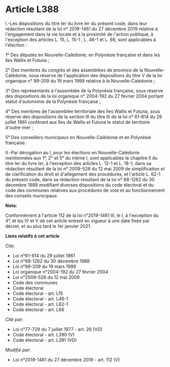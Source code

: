 # Article L388

I.-Les dispositions du titre Ier du livre Ier du présent code, dans leur rédaction résultant de la loi n° 2019-1461 du 27
décembre 2019 relative à l'engagement dans la vie locale et à la proximité de l'action publique, à l'exception des articles
L. 15, L. 15-1 , L. 46-1 et L. 66, sont applicables à l'élection :

1° Des députés en Nouvelle-Calédonie, en Polynésie française et dans les îles Wallis et Futuna ;

2° Des membres du congrès et des assemblées de province de la Nouvelle-Calédonie, sous réserve de l'application des
dispositions du titre V de la loi organique n° 99-209 du 19 mars 1999 relative à la Nouvelle-Calédonie ;

3° Des représentants à l'assemblée de la Polynésie française, sous réserve des dispositions de la loi organique n° 2004-192
du 27 février 2004 portant statut d'autonomie de la Polynésie française ;

4° Des membres de l'assemblée territoriale des îles Wallis et Futuna, sous réserve des dispositions de la section III du
titre III de la loi n° 61-814 du 29 juillet 1961 conférant aux îles de Wallis et Futuna le statut de territoire d'outre-mer ;

5° Des conseillers municipaux en Nouvelle-Calédonie et en Polynésie française.

II.-Par dérogation au I, pour les élections en Nouvelle-Calédonie mentionnées aux 1°, 2° et 5° du même I, sont applicables le
chapitre II du titre Ier du livre Ier, à l'exception des articles L. 12-1 et L. 18-1, dans sa rédaction résultant de la loi
n° 2009-526 du 12 mai 2009 de simplification et de clarification du droit et d'allègement des procédures, et l'article L.
62-1 du présent code, dans sa rédaction résultant de la loi n° 88-1262 du 30 décembre 1988 modifiant diverses dispositions du
code électoral  et du  code des communes  relatives aux procédures de vote et au fonctionnement des conseils municipaux.

**Nota:**

Conformément à l'article 112 de la loi n°2019-1461 III, le I, à l'exception du 4°, et les IV et V de cet article entrent en
vigueur à une date fixée par décret, et au plus tard le 1er janvier 2021.

**Liens relatifs à cet article**

_Cite_:

  - Loi n°61-814 du 29 juillet 1961
  - Loi n°88-1262 du 30 décembre 1988
  - Loi n°99-209 du 19 mars 1999
  - Loi organique n°2004-192 du 27 février 2004
  - Loi n°2009-526 du 12 mai 2009
  - Code des communes
  - Code électoral
  - Code électoral - art. L15
  - Code électoral - art. L46-1
  - Code électoral - art. L62-1
  - Code électoral - art. L66

_Cité par_:

  - Loi n°77-729 du 7 juillet 1977 - art. 26 (VD)
  - Code électoral - art. L390 (V)
  - Code électoral - art. L391 (VD)

_Modifié par_:

  - Loi n°2019-1461 du 27 décembre 2019 - art. 112 (V)

